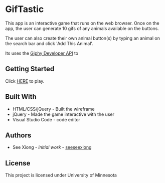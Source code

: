# GifTastic
This app is an interactive game that runs on the web browser.  Once on the app, the user can generate 10 gifs of any animals available on the buttons.  

The user can also create their own animal button(s) by typing an animal on the search bar and click 'Add This Animal'. 

Its uses the [Giphy Developer API](https://developers.giphy.com/) to 


## Getting Started
Click [HERE](https://seeseexiong.github.io/GifTastic/) to play.

## Built With
* HTML/CSS/jQuery - Built the wireframe
* jQuery - Made the game interactive with the user
* Visual Studio Code - code editor

## Authors
* See Xiong - _initial work_ - [seeseexiong]( https://github.com/seeseexiong)

## License
This project is licensed under University of Minnesota



